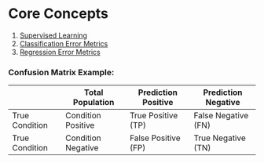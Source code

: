 # Core Concepts

1. [Supervised Learning](supervised_learning.ipynb)
2. [Classification Error Metrics](classification_error_metrics.ipynb)
3. [Regression Error Metrics](regression_error_metrics.ipynb)

### Confusion Matrix Example:


|                | Total Population    | Prediction Positive | Prediction Negative |
|----------------|---------------------|---------------------|---------------------|
| True Condition | Condition Positive  | True Positive (TP)  | False Negative (FN) |
| True Condition | Condition Negative  | False Positive (FP) | True Negative (TN)  |
